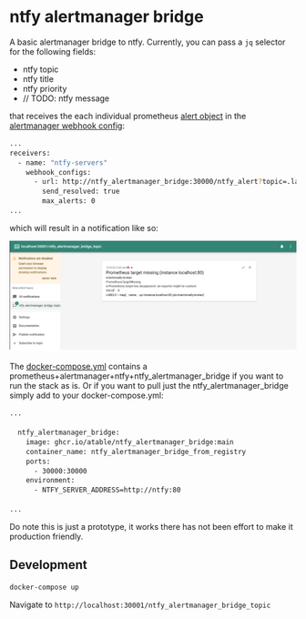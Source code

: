 # ntfy alertmanager bridge

A basic alertmanager bridge to ntfy. Currently, you can pass a `jq` selector for the following fields:

- ntfy topic
- ntfy title
- ntfy priority
- // TODO: ntfy message

that receives the each individual prometheus [alert object](https://prometheus.io/docs/alerting/latest/notifications/#alert) in the [alertmanager webhook config](alertmanager/alertmanager/config.yml):

```sh
...
receivers:
  - name: "ntfy-servers"
    webhook_configs:
      - url: http://ntfy_alertmanager_bridge:30000/ntfy_alert?topic=.labels.topic&title=.annotations.summary&priority=.labels.priority|tonumber
        send_resolved: true
        max_alerts: 0
...
```

which will result in a notification like so:

![example of notification](documentation/example-notification.png "Example notification")

The [docker-compose.yml](docker-compose.yml) contains a prometheus+alertmanager+ntfy+ntfy_alertmanager_bridge if you want to run the stack as is. Or if you want to pull just the ntfy_alertmanager_bridge simply add to your docker-compose.yml:

```sh
...

  ntfy_alertmanager_bridge:
    image: ghcr.io/atable/ntfy_alertmanager_bridge:main
    container_name: ntfy_alertmanager_bridge_from_registry
    ports:
      - 30000:30000
    environment:
      - NTFY_SERVER_ADDRESS=http://ntfy:80

...
```

Do note this is just a prototype, it works there has not been effort to make it production friendly.

## Development

```sh
docker-compose up
```

Navigate to `http://localhost:30001/ntfy_alertmanager_bridge_topic`
